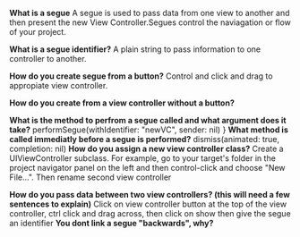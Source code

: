 **What is a segue**
A segue is used to pass data from one view to another and then present the new View Controller.Segues control the naviagation or flow of your project. 

**What is a segue identifier?**
A plain string to pass information to one controller to another.

**How do you create segue from a button?**
Control and click and drag to appropiate view controller.

**How do you create from a view controller without a button?**

**What is the method to perfrom a segue called and what argument does it take?**
performSegue(withIdentifier: "newVC", sender: nil)
}
**What method is called immediatly before a segue is performed?**
dismiss(animated: true, completion: nil)
**How do you assign a new view controller class?**
Create a UIViewController subclass. For example, go to your target's folder in the project navigator panel on the left and then control-click and choose "New File...". Then rename second view controller

**How do you pass data between two view controllers? (this will need a few sentences to explain)**
Click on view controller button at the top of the view controller, ctrl click and drag across, then click on show then give the segue an identifier
**You dont link a segue "backwards", why?**
